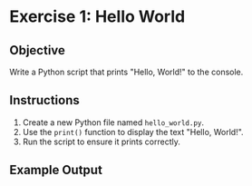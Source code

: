 # Exercise 1: Hello World

## Objective

Write a Python script that prints "Hello, World!" to the console.

## Instructions

1. Create a new Python file named `hello_world.py`.
2. Use the `print()` function to display the text "Hello, World!".
3. Run the script to ensure it prints correctly.

## Example Output

